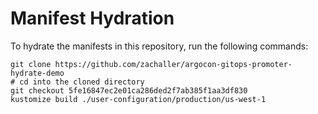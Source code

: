 # Manifest Hydration

To hydrate the manifests in this repository, run the following commands:

```shell
git clone https://github.com/zachaller/argocon-gitops-promoter-hydrate-demo
# cd into the cloned directory
git checkout 5fe16847ec2e01ca286ded2f7ab385f1aa3df830
kustomize build ./user-configuration/production/us-west-1
```
